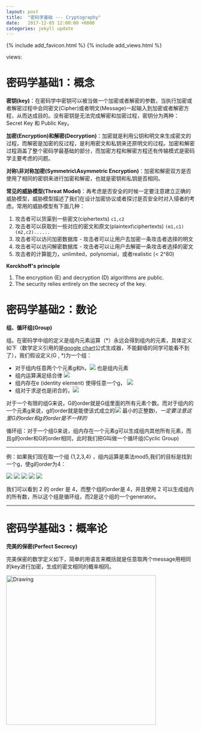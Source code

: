 ```yaml
---
layout: post
title:  "密码学基础 --- Cryptography"
date:   2017-12-05 12:00:00 +0000
categories: jekyll update
---
```

{% include add_favicon.html %}
{% include add_views.html %}

<span id="busuanzi_container_page_pv">
   views: <span id="busuanzi_value_page_pv"></span>
</span>

# **密码学基础1：概念**

**密钥(key)**：在密码学中密钥可以被当做一个加密或者解密的参数，当执行加密或者解密过程中会同密文(Cipher)或者明文(Message)一起输入到加密或者解密方程，从而达成目的。没有密钥是无法完成解密和加密过程，密钥分为两种：Secret Key 和 Public Key。

**加密(Encryption)和解密(Decryption)**：加密就是利用公钥和明文来生成密文的过程，而解密是加密的反过程，是利用密文和私钥来还原明文的过程。加密和解密过程涵盖了整个密码学最基础的部分，而加密方程和解密方程还有传输模式是密码学主要考虑的问题。

**对称\非对称加密(Symmetric\Asymmetric Encryption)**：加密和解密双方是否使用了相同的密钥来进行加密和解密，也就是密钥和私钥是否相同。

**常见的威胁模型(Threat Model)**：再考虑是否安全的时候一定要注意建立正确的威胁模型，威胁模型描述了我们在设计加密协议或者探讨是否安全时对入侵者的考虑。常用的威胁模型有下面几种：
1. 攻击者可以货渠到一些密文(ciphertexts) `c1,c2`
2. 攻击者可以获取到一些对应的密文和原文(plaintext\ciphertexts) `(m1,c1)(m2,c2)......`
3. 攻击者可以访问加密数据库 - 攻击者可以让用户去加密一条攻击者选择的明文
4. 攻击者可以访问解密数据库 - 攻击者可以让用户去解密一条攻击者选择的密文
5. 攻击者的计算能力，unlimited，polynomial，或者realistic (< 2^80)

**Kerckhoff's principle**

1. The encryption (E) and decryption (D) algorithms are public.
2. The security relies entirely on the secrecy of the key.

# **密码学基础2：数论**

**组、循环组(Group)**

组。在密码学中组的定义是组内元素运算（*）永远会得到组内的元素，具体定义如下（数学定义引用的是[google chart][google-chart]公式生成器，不能翻墙的同学可能看不到了），我们假设定义(G , *)为一个组：

* 对于组内任意两个个元素g和h，<img src="http://chart.googleapis.com/chart?cht=tx&chl= g * h " style="border:none;"> 也是组内元素
* 组内运算满足结合律 <img src="http://chart.googleapis.com/chart?cht=tx&chl= g * (h * m) = (g * h) * m" style="border:none;">
* 组内存在e (identity element) 使得任意一个g， <img src="http://chart.googleapis.com/chart?cht=tx&chl= g * e = e * g = g" style="border:none;">
* 组对于求逆也是闭合的，<img src="http://chart.googleapis.com/chart?cht=tx&chl= g^{-1} * g = g^{-1} * g = e" style="border:none;">

对于一个有限的组G来说，G的order就是G组里面的所有元素个数。而对于组内的一个元素g来说，g的order就是能使该式成立的<img src="http://chart.googleapis.com/chart?cht=tx&chl= g^{i} = e" style="border:none;"> 最小的正整数i，*一定要注意这里G的order和g的order是不一样的*

循环组：对于一个组G来说，组内存在一个元素g可以生成组内其他所有元素，而且g的order和G的order相同，此时我们把G叫做一个循环组(Cyclic Group)

---

例：如果我们现在取一个组 {1,2,3,4} ，组内运算是乘法mod5,我们的目标是找到一个g，使g的order为4：

<img src="http://chart.googleapis.com/chart?cht=tx&chl= 2^{0} = 1" style="border:none;">    
<img src="http://chart.googleapis.com/chart?cht=tx&chl= 2^{1} = 2" style="border:none;">   
<img src="http://chart.googleapis.com/chart?cht=tx&chl= 2^{2} = 4" style="border:none;">  
<img src="http://chart.googleapis.com/chart?cht=tx&chl= 2^{3} = 3" style="border:none;">  
<img src="http://chart.googleapis.com/chart?cht=tx&chl= 2^{4} = 1" style="border:none;">

我们可以看到 2 的 order 是 4，而整个组的order是 4，并且使用 2 可以生成组内的所有数，所以这个组是循环组，而2是这个组的一个generator。

---

# **密码学基础3：概率论**

**完美的保密(Perfect Secrecy)**

完美保密的数学定义如下，简单的用语言来概括就是任意取两个message用相同的key进行加密，生成的密文相同的概率相同。

<img src="{{site.url}}{{site.baseurl}}/img/PerfectSecrecy.png" alt="Drawing" style="width: 400px;"/>

[google-chart]:https://developers.google.com/chart/